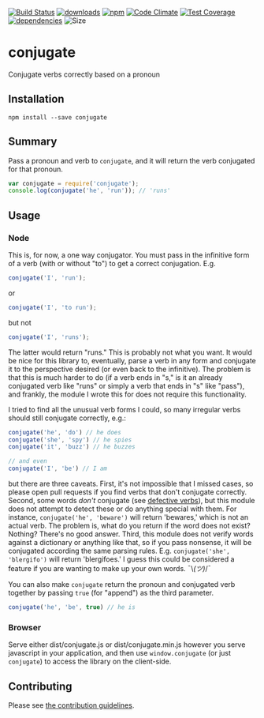 [![Build Status](https://travis-ci.org/tandrewnichols/conjugate.png)](https://travis-ci.org/tandrewnichols/conjugate) [![downloads](http://img.shields.io/npm/dm/conjugate.svg)](https://npmjs.org/package/conjugate) [![npm](http://img.shields.io/npm/v/conjugate.svg)](https://npmjs.org/package/conjugate) [![Code Climate](https://codeclimate.com/github/tandrewnichols/conjugate/badges/gpa.svg)](https://codeclimate.com/github/tandrewnichols/conjugate) [![Test Coverage](https://codeclimate.com/github/tandrewnichols/conjugate/badges/coverage.svg)](https://codeclimate.com/github/tandrewnichols/conjugate) [![dependencies](https://david-dm.org/tandrewnichols/conjugate.png)](https://david-dm.org/tandrewnichols/conjugate) ![Size](https://img.shields.io/badge/size-739b-brightgreen.svg)

# conjugate

Conjugate verbs correctly based on a pronoun

## Installation

`npm install --save conjugate`

## Summary

Pass a pronoun and verb to `conjugate`, and it will return the verb conjugated for that pronoun.

```js
var conjugate = require('conjugate');
console.log(conjugate('he', 'run')); // 'runs'
```

## Usage

### Node

This is, for now, a one way conjugator. You must pass in the infinitive form of a verb (with or without "to") to get a correct conjugation. E.g.

```js
conjugate('I', 'run');
```

or

```js
conjugate('I', 'to run');
```

but not

```js
conjugate('I', 'runs');
```

The latter would return "runs." This is probably not what you want. It would be nice for this library to, eventually, parse a verb in any form and conjugate it to the perspective desired (or even back to the infinitive). The problem is that this is much harder to do (if a verb ends in "s," is it an already conjugated verb like "runs" or simply a verb that ends in "s" like "pass"), and frankly, the module I wrote this for does not require this functionality.

I tried to find all the unusual verb forms I could, so many irregular verbs should still conjugate correctly, e.g.:

```js
conjugate('he', 'do') // he does
conjugate('she', 'spy') // he spies
conjugate('it', 'buzz') // he buzzes

// and even
conjugate('I', 'be') // I am
```

but there are three caveats. First, it's not impossible that I missed cases, so please open pull requests if you find verbs that don't conjugate correctly. Second, some words _don't_ conjugate (see [defective verbs](https://en.wikipedia.org/wiki/Defective_verb#Common_defectives)), but this module does not attempt to detect these or do anything special with them. For instance, `conjugate('he', 'beware')` will return 'bewares,' which is not an actual verb. The problem is, what do you return if the word does not exist? Nothing? There's no good answer. Third, this module does not verify words against a dictionary or anything like that, so if you pass nonsense, it will be conjugated according the same parsing rules. E.g. `conjugate('she', 'blergifo')` will return 'blergifoes.' I guess this could be considered a feature if you are wanting to make up your own words. ¯\\_(ツ)_/¯

You can also make `conjugate` return the pronoun and conjugated verb together by passing `true` (for "append") as the third parameter.

```js
conjugate('he', 'be', true) // he is
```

### Browser

Serve either dist/conjugate.js or dist/conjugate.min.js however you serve javascript in your application, and then use `window.conjugate` (or just `conjugate`) to access the library on the client-side.

## Contributing

Please see [the contribution guidelines](CONTRIBUTING.md).
